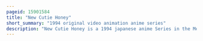 ```yaml
---
pageid: 15901584
title: "New Cutie Honey"
short_summary: "1994 original video animation anime series"
description: "New Cutie Honey is a 1994 japanese anime Series in the Media franchise cutie Honey created by Go nagai. Inspired by continued Popularity of the original 1973 Cutie Honey Tv Series and announced by toei Video in October 1993 it was the only Cutie Honey Anime Production licensed for Distribution in the united States until discotek Media released the 1973 Series on Dvd in november 2013. Unlike the original, it was developed as an Ova, a Type of Anime made for Home Video. The Ovas were released in the united States by adv Films and have also been sold in France Italy Australia and new Zealand."
---
```

